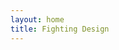 ```yaml
---
layout: home
title: Fighting Design
---
```


<vp-home />

<script setup lang="ts">
  // import VpHome from '@theme/en-US/components/vp-home.vue'
  import VpHome from '@theme/components/vp-home.vue'
</script>
